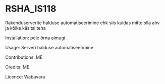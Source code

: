 # RSHA_IS118

Rakenduserverite halduse automatiseerimine ehk siis kuidas mitte olla ahv ja kõike käsitsi teha

Installation: pole õrna aimugi

Usage: Serveri halduse automatiseerimine

Contributions: ME

Credits: ME

Licence: Wabavara
